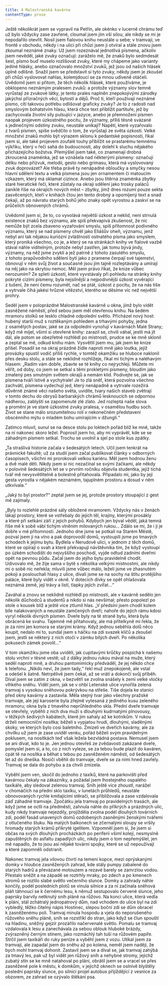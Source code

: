 ```yaml
---
title: 4 Malostranská kavárna
contentType: prose
---
```


  

Ještě několikrát jsem se vypravil na Petřín, ale okénko v lucerně chrámu teď už bylo vždycky zase zavřené, cloumal jsem jím vší silou, ale nikdy se mi je nepodařilo otevřít. Nosil jsem fialovou knihu neustále u sebe; v tramvaji, ve frontě v obchodu, někdy i na ulici při chůzi jsem ji otvíral a stále znovu jsem zkoumal neznámé znaky. Už jsem rozeznával jednotlivá písmena, ačkoliv jsem nevěděl, jaké zvuky označují: zaráželo mě, že znaků bylo sedmdesát šest, písmo buď muselo rozlišovat zvuky, které my chápeme jako varianty jediné hlásky, anebo označovalo množství zvuků, jež jsou od našich hlásek úplně odlišné. Snažil jsem se představit si tyto zvuky, někdy jsem je zkoušel při chůzi vyslovovat nahlas, kolemjdoucí se za mnou udiveně otáčeli. Uvědomil jsem si přitom, že těch několik hlásek, které používáme, je obklopeno neznámým pralesem zvuků: a protože významy slov temně vyrůstají ze zvukové látky, je tento prales naplněn znepokojivými zárodky jakýchsi přízračných věcí, bytostí a dějů. Proč ti, kteří používají neznámé písmo, cítí takovou potřebu odlišovat graficky zvuky? Je to z radosti nad smyslovým bohatstvím hlasu, která chce text přiblížit partituře, jež by zachycovala životní síly pulsující v jazyce, anebo je přemnožení písmen naopak projevem úzkostného pocitu, že významy, příliš těsně svázané s jedinečnými odstíny zvuku, neustále unikají? Napětí, které vyzařovalo z tvarů písmen, spíše svědčilo o tom, že vyrůstají ze světa úzkosti. Velké množství znaků mohlo být výrazem sklonu k pedantské popisnosti, říkal jsem si, ale také projevem zoufalé touhy přiblížit se prastarému temnému výkřiku, který v řeči sahá do budoucnosti, aby dolehl k sluchu nějakého přicházejícího božstva. Přemýšlel jsem také, co znamenají drobná zkroucená znaménka, jež se vznášela nad některými písmeny: označují délku nebo přízvuk, melodii, gesto nebo grimasu, která má vyslovovaný zvuk doprovázet? Ale třeba právě ty nenápadné obloučky a smyčky nesou hlavní sdělení textu a velká písmena jsou jen ornamentem či matoucím vzkazem, který má oklamat cizince. Anebo jsou titěrná znaménka zbytky staré hieratické řeči, které zůstaly na okraji sdělení jako trosky paláců zaniklé říše na okrajích nových měst – zbytky, jimž dnes rozumí pouze sekta zasvěcených, kteří v knihách čtou jen tento drobný a opomíjený text a snad čekají, až po návratu starých bohů jeho znaky opět vyrostou a zaskví se na průčelích obnovených chrámů.

Uvědomil jsem si, že to, co vyvolává největší úzkost a neklid, není strnulá existence znaků bez významu, ale spíš překvapivá zkušenost, že nic nemůže být zcela zbaveno vyzařování smyslu, spíš přítomnost podivného významu, který se nad písmeny chvěl jako Eliášův oheň, významu, jenž nebyl ani tak nějakou kuriózní zvláštností ostnatého písma jako smyslem, který proniká všechno, co je, a který se na stránkách knihy ve fialové vazbě stával náhle viditelným, protože nebyl zastřen, jak tomu bývá jindy, významy, na něž jsme zvyklí a jež patrně z tohoto zasutého smyslu, z tohoto prapůvodního sdělení bytí jako z pramene čerpají své tajemství, obnovují v něm svůj život a současně jsou jím tajně rozleptávány a umírají na něj jako na skrytou nemoc. Měl jsem právo říkat, že knize vůbec nerozumím? Ze spleti úzkostí, které vyvstávaly při pohledu na stránky knihy pokryté cizími písmeny, byla nejsilnější a nejpodivnější úzkost vyvěrající z tušení, že není čemu rozumět, nač se ptát, úzkost z pocitu, že na nás tiše a vytrvale číhá jakési hrůzné vítězství, kterého se děsíme víc než největší prohry.

Seděl jsem v poloprázdné Malostranské kavárně u okna, jímž bylo vidět zasněžené náměstí, před sebou jsem měl otevřenou knihu. Na šedém mramoru stolků se lesklo chladné odpolední světlo. Přicházel nový host: hubený starší muž s roztěkaným pohledem a trhavými pohyby, jedna z osamělých postav, jaké se za odpolední vynořují v kavárnách Malé Strany; když mě míjel, všiml si otevřené knihy: zarazil se, chvíli váhal, jestli má jít dál, ale potom se obezřetně rozhlédl po místnosti, prudce se ke mně sklonil a zeptal se mě, odkud knihu mám. Vysvětlil jsem mu, jak jsem ke knize přišel. Posadil se na okraj prázdné židle naproti mně jako loutka, jejíž provázky spustil vodič příliš rychle, v tomtéž okamžiku se hluboce naklonil přes desku stolu, a stále se neklidně rozhlížeje, říkal mi tichým a naléhavým hlasem: „Radím vám dobře, zbavte se té knihy co nejrychleji. Můžete mi věřit, od doby, co jsem se setkal s těmi prokletými písmeny, bloudím jako zmatený pes smutným světem okrajů a nemám klid. Podívejte se, jak se písmena tváří lstivě a vychytrale! Je to zlá sněť, která pozvolna všechno zachvátí, písmena vydechují jed, který nenápadně a vytrvale rozežírá důvěrně známé věci našeho světa, uvidíte, tvary našich staveb zvětrají v tomto dechu do obrysů barbarských chrámů lesknoucích se odpornou nádherou, zablyští se zapomenuté zlé zlato. Jed rozleptá naše slova a promění je ve staré úzkostné zvuky pralesa, v osamělou hudbu soch. Život se stane málo srozumitelnou rolí v nekonečném představení obscénního mýtu o mladém bohu umírajícím v džungli.“

Zatímco mluvil, sunul se na desce stolu po loktech pořád blíž ke mně, takže na ní nakonec skoro ležel. Poprosil jsem ho, aby mi vyprávěl, kde se se záhadným písmem setkal. Trochu se uvolnil a sjel po stole kus zpátky.

„Ta strašlivá historie začala v šedesátých letech. Učil jsem tenkrát na právnické fakultě; už za studií jsem začal publikovat články v odborných časopisech, všichni mi prorokovali velkou kariéru. Měl jsem hodnou ženu a dvě malé děti. Nikdy jsem si nic nezačínal se svými žačkami, ale někdy v polovině šedesátých let se v prvním ročníku objevila studentka, jejíž tichá tvář mě nevysvětlitelně a bolestně přitahovala. Připadalo mi, jako by její gesta vyrostla v nějakém neznámém, tajuplném prostoru a dosud v něm utkvívala.“

„Jaký to byl prostor?“ zeptal jsem se jej, protože prostory stoupající z gest mě zajímaly.

„Byly to rozlehlé prázdné sály obložené mramorem. Vždycky nás v ženách lákají prostory, které se vstřebaly do jejich těl, krajiny, kterými prosákly a které při setkání září z jejich pohybů. Kdybych jen býval věděl, jaká temná říše mě k sobě vábí tichým vlněním milovaných rukou… Zdálo se mi, že i jí je dobře v mé přítomnosti. Jednoho dne jsme se potkali na Starém Městě, pozval jsem ji na víno a pak doprovodil domů, vystoupili jsme po tmavých schodech k jejímu bytu. Bydlela v Nerudově ulici, v jednom z těch domů, které se opírají o svah a které překvapují návštěvníka tím, že když vystoupí po úzkém schodišti do nejvyššího poschodí, vyjde odtud zadními dveřmi opět na pevnou půdu. Začal jsem do jejího bytu pravidelně chodit. Udivovalo mě, že žije sama v bytě s několika velkými místnostmi, ale nikdy mi o sobě nic neřekla; mluvili jsme vůbec málo, leželi jsme ve zhasnutém pokoji a poslouchali hlasy z ulice, dívali jsme se na sochy na štítu protějšího paláce, které byly vidět v okně. V dotecích dívky se opět ohlašovala neznámá země, její trávy a listí, tlapky jejích zvířat…“

Zaváhal a znovu se neklidně rozhlédl po místnosti, ale v kavárně sedělo jen několik důchodců a studentů a nikdo si nás nevšímal; přesto popolezl po stole o kousek blíž a ještě více ztlumil hlas. „V předsíni jsem chodil kolem bíle nalakovaných a neustále zamčených dveří; nahoře do jejich rámu kdosi vyryl několik divných písmen. Dveře byly na té straně bytu, která byla obrácená ke svahu. Tajemně mě přitahovaly, ale má přítelkyně mi řekla, že je za nimi jen komora se starými krámy. Když jednou seběhla dolů něco koupit, nedalo mi to, sundal jsem s háčku na zdi svazek klíčů a zkoušel jsem, jestli se některý z nich otočí v zámku bílých dveří. Po několika pokusech zámek povolil…“

V tom okamžiku jsme oba uviděli, jak cupitavými krůčky pospíchá k našemu stolu vrchní v těsné vestě; už z dálky jednou rukou mával na muže, který seděl naproti mně, a druhou pantomimicky předváděl, že jej někdo chce k telefonu. „Nikdo neví, že jsem tady,“ řekl muž znepokojeně, ale vstal a odešel k šatně. Netrpělivě jsem čekal, až se vrátí a dokončí svůj příběh. Díval jsem se zatím z okna, v bezvětří se zvolna snášely k zemi velké vločky vlhkého sněhu. Viděl jsem, jak se v ohbí Letenské ulice vynořila zelená tramvaj s vysokou sněhovou pokrývkou na střeše. Tiše dojela ke stanici před okny kavárny a zastavila. Měla stejný tvar jako všechny pražské tramvaje, ale její karoserie byla zřejmě vytesaná z jediného kusu zeleného mramoru; okna byla z tmavého neprůhledného skla. Přední dveře tramvaje se otevřely, vyběhli z nich dva muži s dlouhými kudrnatými plnovousy, v těžkých šedivých kabátech, které jim sahaly až ke kotníkům. V rukou drželi nemocniční nosítka; běželi s vypjatou hrudí, dlouhými, sladěnými skoky, ve kterých bylo cosi baletního. Zmizeli ve dveřích kavárny, ale za chvilku už jsem je zase uviděl venku, pořád běželi svým pravidelným poklusem, na nosítkách teď však ležela bezvládná postava. Nemusel jsem se ani dívat, kdo to je. Jen jednou otevřeš ze zvědavosti zakázané dveře, pomyslel jsem si, a to, co z nich vyleze, se za tebou bude plazit do kaváren, cpát tě na nosítka a běhat s tebou po zasněženém náměstí, od šedesátých let až do dneška. Nosiči vběhli do tramvaje, dveře se za nimi hned zavřely. Tramvaj se dala do pohybu a za chvíli zmizela.

Vyběhl jsem ven, skočil do jednoho z taxíků, které na parkovišti před kavárnou čekaly na zákazníky, a požádal jsem lhostejného ospalého taxíkáře, aby sledoval zelenou tramvaj. Sníh ještě více zhoustl, narážel v chomáčích na přední sklo taxíku, v lunetách průhledů, neustále obnovovaných rychle kmitajícími stěrači, se přibližovala a zase vzdalovala záď záhadné tramvaje. Zpočátku jela tramvaj po pravidelných trasách, ale když jsme se octli na předměstí, zahnula náhle do příkrých a prázdných ulic, kudy nikdy tramvaje nejezdily, projížděla zvolna podél dlouhých továrních zdí, podél fasád unavených domů ozdobených zasněnými ženskými tvářemi z otlučeného štuku. Na malých balkonech se zčernalými sloupy se vršily hromady starých krámů přikryté igelitem. Vzpomněl jsem si, že jsem si občas na svých dlouhých procházkách po periferii všiml kolejí, nesmyslně zapuštěných do asfaltu zapadlých ulic, nikdy jsem o tom nepřemýšlel, jen mě napadlo, že to jsou asi nějaké tovární spojky, které se už nepoužívají a které zapomněli odstranit.

Nakonec tramvaj jela vilovou čtvrtí na temeni kopce, mezi oprýskanými domky v hloubce zasněžených zahrad, kde stály pumpy zabalené do starých hadrů a převázané motouzem a rezavé barely se zamrzlou vodou. Přestalo sněžit a na západě se roztrhly mraky, po zdech a po kmenech stromů se rozlilo slabé světlo večerního slunce. Domky a zahrady náhle končily, podél posledních plotů se vinula silnice a za ní začínala sněhová pláň táhnoucí se k černému lesu, k němuž sestupovalo červené slunce, jeho paprsky barvily netknutý sníh pláně na růžovo. Na konci ulice, která vedla k pláni, stál zchátralý jednopatrový dům, nad vchodem do ulice byl na zdi vybledlý, těžko čitelný nápis Hostinec, slepou boční zdí se dům obracel k zasněženému poli. Tramvaj minula hospodu a vjela do neporušeného růžového sněhu pláně, sníh se rozstříkl do stran, jako když se člun spouští na hladinu, sněžný gejzír prozářilo načervenalé světlo. Pomalu se tramvaj vzdalovala k lesu a zanechávala za sebou oblouk hluboké brázdy, zvýrazněný černým stínem, jako rozmáchlý tah tuší na růžovém papíře. Strčil jsem taxíkáři do ruky peníze a vyběhl jsem z vozu. Utíkal jsem za tramvají, ale zapadal jsem do sněhu až po kolena, neměl jsem naději, že bych mohl tramvaj dohonit. Zastavil jsem se a díval se, jak tramvaj zahýbá za tmavý les, pak už byl vidět jen růžový sníh a nehybné stromy, jejichž zubatý stín se ke mně natahoval po pláni, obrátil jsem se a vracel se přes zasněžené pole k městu, k domkům, v jejichž oknech se oslnivě blyštěly poslední paprsky slunce, po silnici projel autobus přijíždějící z vesnice za obzorem, ze zahrad se ozývalo štěkání psa.
